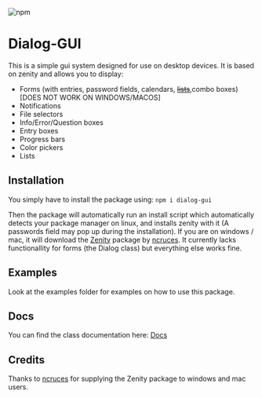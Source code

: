 ![npm](https://img.shields.io/npm/v/dialog-gui)
# Dialog-GUI

This is a simple gui system designed for use on desktop devices.
It is based on zenity and allows you to display:
- Forms (with entries, password fields, calendars, [~~lists~~](https://static.snurf08.de/dialog-gui/Dialog.html#list),combo boxes) [DOES NOT WORK ON WINDOWS/MACOS]
- Notifications
- File selectors
- Info/Error/Question boxes
- Entry boxes
- Progress bars
- Color pickers
- Lists

## Installation
You simply have to install the package using:
`npm i dialog-gui`

Then the package will automatically run an install script which automatically detects your package manager 
on linux, and installs zenity with it (A passwords field may pop up during the installation). If you are on windows / mac, it will download the [Zenity](https://github.com/ncruces/zenity)
package by [ncruces](https://github.com/ncruces). It currently lacks functionallity for forms (the Dialog class) but
everything else works fine.
## Examples
Look at the examples folder for examples on how to use this package.

## Docs
You can find the class documentation here: [Docs](https://static.snurf08.de/dialog-gui/Dialog.html)

## Credits
Thanks to [ncruces](https://github.com/ncruces) for supplying the Zenity package to windows and mac users.